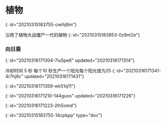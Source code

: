 # 植物
{: id="20210315183755-cwihj9m"}

沿用了植物大战僵尸一代的植物
{: id="20210315183853-0z9nt2e"}

### 向日葵
{: id="20210316171304-7iu5pe6" updated="20210316171314"}

冷却时间 5 秒 每个10 秒生产一个阳光每个阳光值为25
{: id="20210316171341-4r7hj6c" updated="20210316171431"}

 
{: id="20210316171359-wk51q11"}

{: id="20210316171210-144guos" updated="20210316171226"}

{: id="20210316171223-2lh5omd"}


{: id="20210315183755-14cpkpp" type="doc"}
